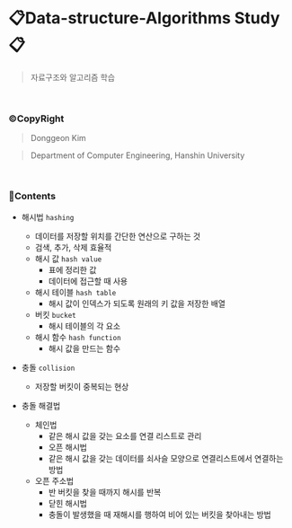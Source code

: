 # 📋Data-structure-Algorithms Study📋
> 자료구조와 알고리즘 학습

<br>

### ©CopyRight
> Donggeon Kim

> Department of Computer Engineering, Hanshin University

<br>

### 📒Contents

- 해시법 `hashing`
    + 데이터를 저장할 위치를 간단한 연산으로 구하는 것
    + 검색, 추가, 삭제 효율적
    + 해시 값 `hash value`
        * 표에 정리한 값
        * 데이터에 접근할 때 사용
    + 해시 테이블 `hash table`
        * 해시 값이 인덱스가 되도록 원래의 키 값을 저장한 배열
    + 버킷 `bucket`
        * 해시 테이블의 각 요소
    + 해시 함수 `hash function`
        * 해시 값을 만드는 함수

- 충돌 `collision`
    + 저장할 버킷이 중복되는 현상
    
- 충돌 해결법
    + 체인법
        * 같은 해시 값을 갖는 요소를 연결 리스트로 관리
        * 오픈 해시법
        * 같은 해시 값을 갖는 데이터를 쇠사슬 모양으로 연결리스트에서 연결하는 방법
    + 오픈 주소법
        * 반 버킷을 찾을 때까지 해시를 반복
        * 닫힌 해시법
        * 충돌이 발생했을 때 재해시를 행하여 비어 있는 버킷을 찾아내는 방법
 